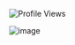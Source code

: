 ![Profile Views](https://komarev.com/ghpvc/?username=NovasaidKYs&color=green)



![image](https://github.com/user-attachments/assets/a1b0b1e6-a0ac-4acb-9614-139e0eba5094)


